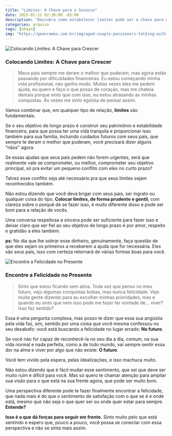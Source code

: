 ```yaml
---
title: "Limites: A Chave para o Sucesso"
date: 2025-01-21 02:30:00 -03:00
description: "Descubra como estabelecer limites pode ser a chave para o crescimento pessoal e financeiro!"
categories: arquivo
tags: [ohayo]
img: "https://geanramos.com.br/img/aged-couple-pensioners-talking-with-employee_1398-4339.jpg"
---
```


![Colocando Limites: A Chave para Crescer](https://cdn.jsdelivr.net/gh/geanramos/files/img/desabafo.png)

### Colocando Limites: A Chave para Crescer

> Meus pais sempre me deram o melhor que puderam, mas agora estão passando por dificuldades financeiras. Eu estou começando minha vida profissional, não ganho muito. Muitas vezes eles me pedem ajuda, eu quero e faço o que posso de coração, mas me chateia demais porque sinto que com isso, eu estou atrasando as minhas conquistas. Às vezes me sinto egoísta de pensar assim.

Vamos combinar que, em qualquer tipo de relação, **limites** são fundamentais.

Se o seu objetivo de longo prazo é construir seu patrimônio e estabilidade financeira, para que possa ter uma vida tranquila e proporcionar isso também para sua família, incluindo cuidados futuros com seus pais, que sempre te deram o melhor que puderam, você precisará dizer alguns "nãos" agora.

Se essas ajudas que seus pais pedem não forem urgentes, será que realmente vale se comprometer, ou melhor, comprometer seu objetivo principal, só pra evitar um pequeno conflito com eles no curto prazo?

Talvez esse conflito seja até necessário pra que seus limites sejam reconhecidos também.

Não estou dizendo que você deva brigar com seus pais, ser ingrato ou qualquer coisa do tipo. **Colocar limites, de forma prudente e gentil**, com clareza sobre o porquê de se fazer isso, é muito diferente disso e pode ser bom para a relação de vocês.

Uma conversa respeitosa e sincera pode ser suficiente para fazer isso e deixar claro que ser fiel ao seu objetivo de longo prazo é por amor, respeito e gratidão a eles também.

**ps:** No dia que lhe sobrar esse dinheiro, genuinamente, faça questão de que eles sejam os primeiros a receberem a ajuda que for necessária. Eles são seus pais, isso com certeza retornará de várias formas boas para você.

![Encontre a Felicidade no Presente](https://cdn.jsdelivr.net/gh/geanramos/files/img/desabafo.png)



### Encontre a Felicidade no Presente

> Sinto que estou ficando sem alma. Toda vez que penso no meu futuro, vejo algumas conquistas bobas, mas nunca felicidade. Vejo muita gente dizendo para eu escolher minhas prioridades, mas e quando eu sinto que nem isso pode me fazer ter vontade de... viver? Isso faz sentido?

Essa é uma pergunta complexa, mas posso te dizer que essa sua angústia pela vida faz, sim, sentido por uma coisa que você mesma confessou no seu desabafo: você está buscando a felicidade no lugar errado: **No futuro**.

Se você não for capaz de reconhecê-la no seu dia a dia, comum, na sua vida normal e nada perfeita, como a de todo mundo, vai sempre sentir essa dor na alma e viver por algo que não existe: **O futuro**.

Você tem vivido pela espera, pelas idealizações, e isso machuca muito.

Não estou dizendo que é fácil mudar esse sentimento, que sei que deve ser muito ruim e difícil para você. Mas só quero te chamar atenção para ampliar sua visão para o que está na sua frente agora, que pode ser muito bom.

Uma perspectiva diferente pode te fazer finalmente encontrar a felicidade, que nada mais é do que o sentimento de satisfação com o que se é e onde está, mesmo que não seja o que quer ser ou onde quer estar para sempre. **Entende?**

**Isso é o que dá forças para seguir em frente.** Sinto muito pelo que está sentindo e espero que, pouco a pouco, você possa se conectar com essa perspectiva e não se sinta mais assim.
